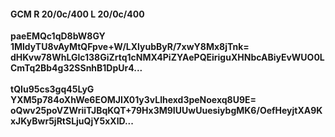 #### GCM R 20/0c/400 L 20/0c/400
**paeEMQc1qD8bW8GY**<br/>**1MldyTU8vAyMtQFpve+W/LXlyubByR/7xwY8Mx8jTnk=**<br/>**dHKvw78WhLGlc138GiZrtq1cNMX4PiZYAePQEiriguXHNbcABiyEvWUO0LCmTq2Bb4g32SSnhB1DpUr4...**<br/><br/>
**tQIu95cs3gq45LyG**<br/>**YXM5p784oXhWe6EOMJIX01y3vLlhexd3peNoexq8U9E=**<br/>**oQwv25poVZWriiTJBqKQT+79Hx3M9IUUwUuesiybgMK6/OefHeyjtXA9KxJKyBwr5jRtSLjuQjY5xXlD...**